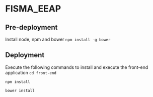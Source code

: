 # FISMA_EEAP
## Pre-deployment
Install node, npm and bower
`npm install -g bower`
## Deployment
Execute the following commands to install and execute the front-end application
`cd front-end`

`npm install`

`bower install`
